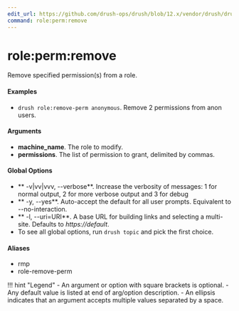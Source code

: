 ```yaml
---
edit_url: https://github.com/drush-ops/drush/blob/12.x/vendor/drush/drush/src/Commands/core/RoleCommands.php
command: role:perm:remove
---
```

# role:perm:remove

Remove specified permission(s) from a role.

#### Examples

- <code>drush role:remove-perm anonymous</code>. Remove 2 permissions from anon users.

#### Arguments

- **machine_name**. The role to modify.
- **permissions**. The list of permission to grant, delimited by commas.

#### Global Options

- ** -v|vv|vvv, --verbose**. Increase the verbosity of messages: 1 for normal output, 2 for more verbose output and 3 for debug
- ** -y, --yes**. Auto-accept the default for all user prompts. Equivalent to --no-interaction.
- ** -l, --uri=URI**. A base URL for building links and selecting a multi-site. Defaults to *https://default*.
- To see all global options, run <code>drush topic</code> and pick the first choice.

#### Aliases

- rmp
- role-remove-perm

!!! hint "Legend"
    - An argument or option with square brackets is optional.
    - Any default value is listed at end of arg/option description.
    - An ellipsis indicates that an argument accepts multiple values separated by a space.